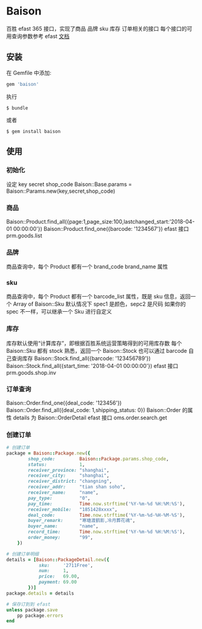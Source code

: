 # Baison

百胜 efast 365 接口，实现了商品 品牌 sku 库存 订单相关的接口
每个接口的可用查询参数参考 efast [文档](http://operate.baotayun.com:8080/efast365-help/?p=2578)

## 安装

在 Gemfile 中添加:

```ruby
gem 'baison'
```

执行

    $ bundle

或者

    $ gem install baison

## 使用

### 初始化

设定 key secret shop_code
Baison::Base.params = Baison::Params.new(key,secret,shop_code)

### 商品
Baison::Product.find_all({page:1,page_size:100,lastchanged_start:'2018-04-01 00:00:00'})
Baison::Product.find_one({barcode: '1234567'})
efast 接口 prm.goods.list


### 品牌
商品查询中，每个 Product 都有一个 brand_code brand_name 属性

### sku
商品查询中，每个 Product 都有一个 barcode_list 属性，既是 sku 信息，返回一个 Array of Baison::Sku
默认情况下 spec1 是颜色，sepc2 是尺码
如果你的 spec 不一样，可以继承一个 Sku 进行自定义

### 库存
库存默认使用“计算库存”，即根据百胜系统运营策略得到的可用库存数
每个 Baison::Sku 都有 stock 熟悉，返回一个 Baison::Stock
也可以通过 barcode 自己查询库存
Baison::Stock.find_all({barcode: '123456789'})
Baison::Stock.find_all({start_time: '2018-04-01 00:00:00'})
efast 接口 prm.goods.shop.inv


### 订单查询
Baison::Order.find_one({deal_code: '123456'})
Baison::Order.find_all({deal_code: 1,shipping_status: 0})
Baison::Order 的属性 details 为 Baison::OrderDetail
efast 接口 oms.order.search.get

### 创建订单
```ruby
# 创建订单
package = Baison::Package.new({
        shop_code:         Baison::Package.params.shop_code,
        status:            1,
        receiver_province: "shanghai",
        receiver_city:     "shanghai",
        receiver_district: "changning",
        receiver_addr:     "tian shan soho",
        receiver_name:     "name",
        pay_type:          "0",
        pay_time:          Time.now.strftime('%Y-%m-%d %H:%M:%S'),
        receiver_mobile:   "1851428xxxx",
        deal_code:         Time.now.strftime('%Y-%m-%d-%H-%M-%S'),
        buyer_remark:      "寒塘渡鹤影,冷月葬花魂",
        buyer_name:        "name",
        record_time:       Time.now.strftime('%Y-%m-%d %H:%M:%S'),
        order_money:       "99",
    })

# 创建订单明细
details = [Baison::PackageDetail.new({
            sku:     '2711Free',
            num:     1,
            price:   69.00,
            payment: 69.00
        })]
package.details = details

# 保存订到到 efast
unless package.save
    pp package.errors
end
```

